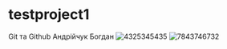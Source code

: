 # testproject1
Git та Github
Андрійчук Богдан
![4325345435](https://github.com/user-attachments/assets/70fde498-f351-4a03-a727-7669085366ce)
![7843746732](https://github.com/user-attachments/assets/305e2afd-e431-4d48-b82d-b679946a18e4)
